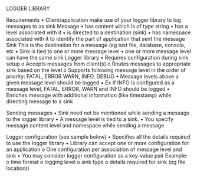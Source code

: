 LOGGER LIBRARY

Requirements
    • Client/application make use of your logger library to log messages to as sink
Message
    • has content which is of type string
    • has a level associated with it
    • is directed to a destination (sink)
    • has namespace associated with it to identify the part of application that sent the message
Sink
    This is the destination for a message (eg text file, database, console, etc
    • Sink is tied to one or more message level
    • one or more message level can have the same sink Logger library
    • Requires configuration during sink setup 
        o Accepts messages from client(s)
        o Routes messages to appropriate sink based on the level
        o Supports following message level in the order of priority: FATAL, ERROR WARN, INFO, DEBUG 
    • Message levels above a given message level should be logged
    • Ex If INFO is configured as a message level, FATAL, ERROR, WARN and INFO should be logged
    • Enriches message with additional information (like timestamp) while directing message to a sink

Sending messages
    • Sink need not be mentioned while sending a message to the logger library
    • A message level is tied to a sink.
    • You specify message content level and namespace while sending a message

Logger configuration (see sample below)
    • Specifies all the details required to use the logger library
    • Library can accept one or more configuration for an application
        o One configuration per association of message level and sink
    • You may consider logger configuration as a key-value pair 
        Example:
        o time format 
        o logging level 
        o sink type
        o details required for sink (eg file location))
